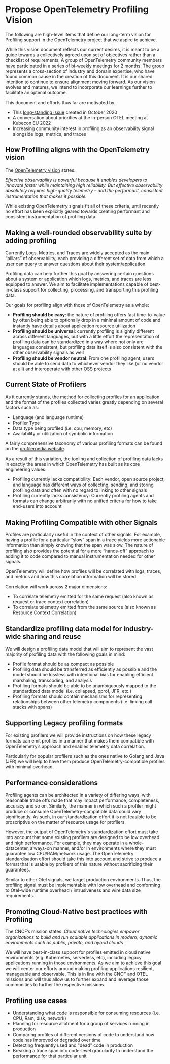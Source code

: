 # Propose OpenTelemetry Profiling Vision

The following are high-level items that define our long-term vision for Profiling support in the OpenTelemetry project that we aspire to achieve.

While this vision document reflects our current desires, it is meant to be a guide towards a collectively agreed upon set of objectives rather than a checklist of requirements. A group of OpenTelemetry community members have participated in a series of bi-weekly meetings for 2 months. The group represents a cross-section of industry and domain expertise, who have found common cause in the creation of this document.  It is our shared intention to continue to ensure alignment moving forward. As our vision evolves and matures, we intend to incorporate our learnings further to facilitate an optimal outcome.

This document and efforts thus far are motivated by:

- This [long-standing issue](https://github.com/open-telemetry/oteps/issues/139) created in October 2020
- A conversation about priorities at the in-person OTEL meeting at Kubecon EU 2022
- Increasing community interest in profiling as an observability signal alongside logs, metrics, and traces

## How Profiling aligns with the OpenTelemetry vision

The [OpenTelemetry vision](https://opentelemetry.io/mission/#vision-mdash-the-world-we-imagine-for-otel-end-users) states:

_Effective observability is powerful because it enables developers to innovate faster while maintaining high reliability. But effective observability absolutely requires high-quality telemetry – and the performant, consistent instrumentation that makes it possible._

While existing OpenTelemetry signals fit all of these criteria, until recently no effort has been explicitly geared towards creating performant and consistent instrumentation of profiling data.

## Making a well-rounded observability suite by adding profiling

Currently Logs, Metrics, and Traces are widely accepted as the main “pillars” of observability, each providing a different set of data from which a user can query to answer questions about their system/application.

Profiling data can help further this goal by answering certain questions about a system or application which logs, metrics, and traces are less equipped to answer. We aim to facilitate implementations capable of best-in-class support for collecting, processing, and transporting this profiling data.

Our goals for profiling align with those of OpenTelemetry as a whole:

- **Profiling should be easy**: the nature of profiling offers fast time-to-value by often being able to optionally drop in a  minimal amount of code and instantly have details about application resource utilization
- **Profiling should be universal**: currently profiling is slightly different across different languages, but with a little effort  the representation of profiling data can be standardized in a way where not only are languages consistent, but profiling data itself is also consistent with the other observability signals as well
- **Profiling should be vendor neutral**: From one profiling agent, users should be able to send data to whichever vendor they like (or no vendor at all) and interoperate with other OSS projects

## Current State of Profilers

As it currently stands, the method for collecting profiles for an application and the format of the profiles collected varies greatly depending on several factors such as:

- Language (and language runtime)
- Profiler Type
- Data type being profiled (i.e. cpu, memory, etc)
- Availability or utilization of symbolic information

A fairly comprehensive taxonomy of various profiling formats can be found on the [profilerpedia website](https://profilerpedia.markhansen.co.nz/formats/).

As a result of this variation, the tooling and collection of profiling data lacks in exactly the areas in which OpenTelemetry has built as its core engineering values:

- Profiling currently lacks compatibility: Each vendor, open source project, and language has different ways of collecting, sending, and storing profiling data and often with no regard to linking to other signals
- Profiling currently lacks consistency: Currently profiling agents and formats can change arbitrarily with no unified criteria for how to take end-users into account

## Making Profiling Compatible with other Signals

Profiles are particularly useful in the context of other signals. For example, having a profile for a particular “slow” span in a trace yields more actionable information than simply knowing that the span was slow. The nature of profiling also provides the potential for a more “hands-off” approach to adding it to code compared to manual instrumentation needed for other signals.

OpenTelemetry will define how profiles will be correlated with logs, traces, and metrics and how this correlation information will be stored.

Correlation will work across 2 major dimensions:

- To correlate telemetry emitted for the same request (also known as request or trace context correlation)
- To correlate telemetry emitted from the same source (also known as Resource Context Correlation)

## Standardize profiling data model for industry-wide sharing and reuse

We will design a profiling data model that will aim to represent the vast majority of profiling data with the following goals in mind:

- Profile format should be as compact as possible
- Profiling data should be transferred as efficiently as possible and the model should be lossless with intentional bias for enabling efficient marshaling, transcoding, and analysis
- Profiling formats should be able to be unambiguously mapped to the standardized data model (i.e. collapsed, pprof, JFR, etc.)
- Profiling formats should contain mechanisms for representing relationships between other telemetry components (i.e. linking call stacks with spans)

## Supporting Legacy profiling formats

For existing profilers we will provide instructions on how these legacy formats can emit profiles in a manner that makes them compatible with OpenTelemetry’s approach and enables telemetry data correlation.

Particularly for popular profilers such as the ones native to Golang and Java (JFR) we will help to have them produce OpenTelemetry-compatible profiles with minimal overhead.

## Performance considerations

Profiling agents can be architected in a variety of differing ways, with reasonable trade offs made that may impact performance, completeness, accuracy and so on. Similarly, the manner in which such a profiler might produce or consume OpenTelemetry-compatible data could vary significantly. As such, in our standardization effort it is not feasible to be proscriptive on the matter of resource usage for profilers.

However, the output of OpenTelemetry's standardization effort must take into account that some existing profilers are designed to be low overhead and high performance. For example, they may operate in a whole-datacenter, always-on manner, and/or in environments where they must guarantee low CPU/RAM/network usage. The OpenTelemetry standardisation effort should take this into account and strive to produce a format that is usable by profilers of this nature without sacrificing their guarantees.

Similar to other Otel signals, we target production environments. Thus, the profiling signal must be implementable with low overhead and conforming to Otel-wide runtime overhead / intrusiveness and wire data size requirements.

## Promoting Cloud-Native best practices with Profiling

The CNCF’s mission states:
_Cloud native technologies empower organizations to build and run scalable applications in modern, dynamic environments such as public, private, and hybrid clouds_

We will have best-in-class support for profiles emitted in cloud native environments (e.g. Kubernetes, serverless, etc), including legacy applications running in those environments. As we aim to achieve this goal we will center our efforts around making profiling applications resilient, manageable and observable.  This is in line with the CNCF and OTEL missions and will thus allow us to further expand and leverage those communities to further the respective missions.

## Profiling use cases

- Understanding what code is responsible for consuming resources (i.e. CPU, Ram, disk, network)
- Planning for resource allotment for a group of services running in production
- Comparing profiles of different versions of code to understand how code has improved or degraded over time
- Detecting frequently used and "dead" code in production
- Breaking a trace span into code-level granularity to understand the performance for that particular unit
